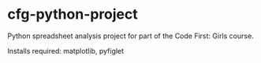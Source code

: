 # cfg-python-project
Python spreadsheet analysis project for part of the Code First: Girls course.

Installs required: 
matplotlib,
pyfiglet
